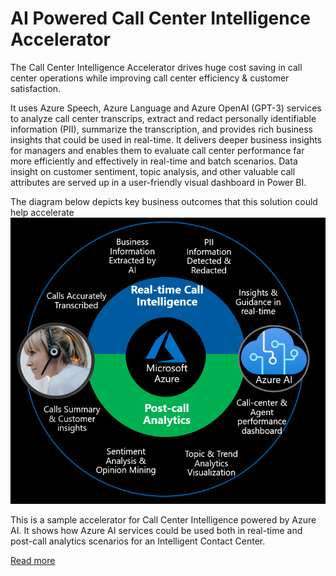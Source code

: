 # AI Powered Call Center Intelligence Accelerator
The Call Center Intelligence Accelerator drives huge cost saving in call center operations while improving call center efficiency & customer satisfaction.

It uses Azure Speech, Azure Language and Azure OpenAI (GPT-3) services to analyze call center transcrips, extract and redact personally identifiable information (PII), summarize the transcription, and provides rich business insights that could be used in real-time. It delivers deeper business insights for managers and enables them to evaluate call center performance far more efficiently and effectively in real-time and batch scenarios. Data insight on customer sentiment, topic analysis, and other valuable call attributes are served up in a user-friendly visual dashboard in Power BI.

The diagram below depicts key business outcomes that this solution could help accelerate 
![call center intelligence](common/images/callcenteraibizview.png)

This is a sample accelerator for Call Center Intelligence powered by Azure AI. It shows how Azure AI services could be used both in real-time and post-call analytics scenarios for an Intelligent Contact Center.

[Read more](https://github.com/amulchapla/AI-Powered-Call-Center-Intelligence)
